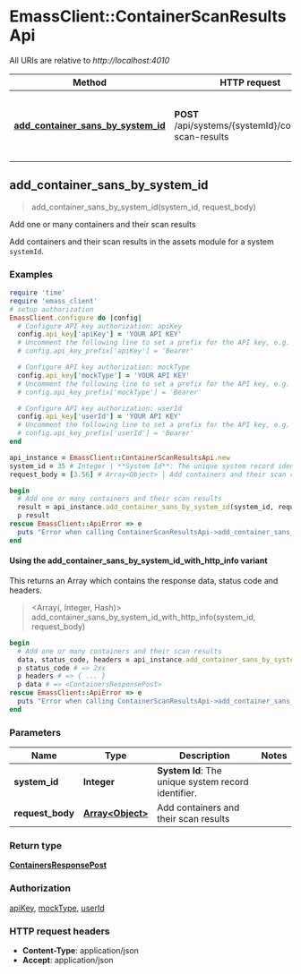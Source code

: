 # EmassClient::ContainerScanResultsApi

All URIs are relative to *http://localhost:4010*

| Method | HTTP request | Description |
| ------ | ------------ | ----------- |
| [**add_container_sans_by_system_id**](ContainerScanResultsApi.md#add_container_sans_by_system_id) | **POST** /api/systems/{systemId}/container-scan-results | Add one or many containers and their scan results |


## add_container_sans_by_system_id

> <ContainersResponsePost> add_container_sans_by_system_id(system_id, request_body)

Add one or many containers and their scan results

Add containers and their scan results in the assets module for a system `systemId`.

### Examples

```ruby
require 'time'
require 'emass_client'
# setup authorization
EmassClient.configure do |config|
  # Configure API key authorization: apiKey
  config.api_key['apiKey'] = 'YOUR API KEY'
  # Uncomment the following line to set a prefix for the API key, e.g. 'Bearer' (defaults to nil)
  # config.api_key_prefix['apiKey'] = 'Bearer'

  # Configure API key authorization: mockType
  config.api_key['mockType'] = 'YOUR API KEY'
  # Uncomment the following line to set a prefix for the API key, e.g. 'Bearer' (defaults to nil)
  # config.api_key_prefix['mockType'] = 'Bearer'

  # Configure API key authorization: userId
  config.api_key['userId'] = 'YOUR API KEY'
  # Uncomment the following line to set a prefix for the API key, e.g. 'Bearer' (defaults to nil)
  # config.api_key_prefix['userId'] = 'Bearer'
end

api_instance = EmassClient::ContainerScanResultsApi.new
system_id = 35 # Integer | **System Id**: The unique system record identifier.
request_body = [3.56] # Array<Object> | Add containers and their scan results

begin
  # Add one or many containers and their scan results
  result = api_instance.add_container_sans_by_system_id(system_id, request_body)
  p result
rescue EmassClient::ApiError => e
  puts "Error when calling ContainerScanResultsApi->add_container_sans_by_system_id: #{e}"
end
```

#### Using the add_container_sans_by_system_id_with_http_info variant

This returns an Array which contains the response data, status code and headers.

> <Array(<ContainersResponsePost>, Integer, Hash)> add_container_sans_by_system_id_with_http_info(system_id, request_body)

```ruby
begin
  # Add one or many containers and their scan results
  data, status_code, headers = api_instance.add_container_sans_by_system_id_with_http_info(system_id, request_body)
  p status_code # => 2xx
  p headers # => { ... }
  p data # => <ContainersResponsePost>
rescue EmassClient::ApiError => e
  puts "Error when calling ContainerScanResultsApi->add_container_sans_by_system_id_with_http_info: #{e}"
end
```

### Parameters

| Name | Type | Description | Notes |
| ---- | ---- | ----------- | ----- |
| **system_id** | **Integer** | **System Id**: The unique system record identifier. |  |
| **request_body** | [**Array&lt;Object&gt;**](Object.md) | Add containers and their scan results |  |

### Return type

[**ContainersResponsePost**](ContainersResponsePost.md)

### Authorization

[apiKey](../README.md#apiKey), [mockType](../README.md#mockType), [userId](../README.md#userId)

### HTTP request headers

- **Content-Type**: application/json
- **Accept**: application/json

